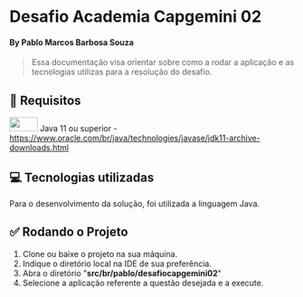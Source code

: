 # Desafio Academia Capgemini 02

#### By Pablo Marcos Barbosa Souza

> Essa documentação visa orientar sobre como a rodar a aplicação e as tecnologias utilizas para a resolução do desafio.

## 🔻 Requisitos
<img src="https://cdn.jsdelivr.net/gh/devicons/devicon/icons/java/java-original.svg" height="25" width="50"/> Java 11 ou superior - https://www.oracle.com/br/java/technologies/javase/jdk11-archive-downloads.html

## 💻  Tecnologias utilizadas

Para o desenvolvimento da solução, foi utilizada a linguagem Java.

## ✅   Rodando o Projeto

1. Clone ou baixe o projeto na sua máquina.
2. Indique o diretório local na IDE de sua preferência.
3. Abra o diretório "**src/br/pablo/desafiocapgemini02**"
4. Selecione a aplicação referente a questão desejada e a execute.


